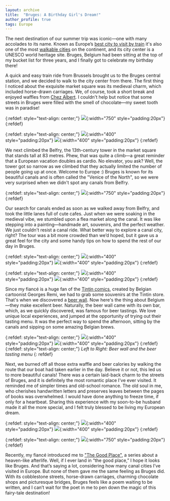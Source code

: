 ```yaml
---
layout: archive
title:  "Bruges: A Birthday Girl's Dream!"
author_profile: true
tags: Europe
---
```


The next destination of our summer trip was iconic—one with many accolades to its name. Known as Europe’s [best city to visit by train](https://metro.co.uk/2024/09/13/enchanting-european-destination-named-best-city-visit-train-21601180/) it's also one of the most [walkable cities](https://www.motel-one.com/en/corporate/press/walkable-cities-study/#:~:text=The%20Top%2020%20Most%20Walkable%20Cities) on the continent, and its city center is a UNESCO world heritage site. Bruges, Belgium had been sitting at the top of my bucket list for three years, and I finally got to celebrate my birthday there!

A quick and easy train ride from Brussels brought us to the Bruges central station, and we decided to walk to the city center from there. The first thing I noticed about the exquisite market square was its medieval charm, which included horse-drawn carriages. We, of course, took a short break and enjoyed waffles from [Chez Albert](https://www.chezalbert.be/). I couldn't help but notice that some streets in Bruges were filled with the smell of chocolate—my sweet tooth was in paradise!

{:refdef: style="text-align: center;"}
![](/images/Bruges3.jpg){:width="750" style="padding:20px"}
{:refdef}

{:refdef: style="text-align: center;"}
![](/images/Bruges1.jpg){:width="400" style="padding:20px"}
![](/images/Bruges2.jpg){:width="400" style="padding:20px"}
{:refdef}

We next climbed the Belfry, the 13th-century tower in the market square that stands tall at 83 metres. Phew, that was quite a climb—a great reminder that a European vacation doubles as cardio. No elevator, you ask? Well, the tower got so narrow as we climbed that they actually limited the number of people going up at once. Welcome to Europe :) Bruges is known for its beautiful canals and is often called the "Venice of the North", so we were very surprised when we didn't spot any canals from Belfry.

{:refdef: style="text-align: center;"}
![](/images/Bruges4.jpg){:width="750" style="padding:20px"}
{:refdef}

Our search for canals ended as soon as we walked away from Belfry, and took the little lanes full of cute cafes. Just when we were soaking in the medieval vibe, we stumbled upon a flea market along the canal. It was like stepping into a painting—handmade art, souvenirs, and the perfect weather. We just couldn't resist a canal ride. What better way to explore a canal city, right? The tour was a bit more crowded than we’d hoped, but it gave us a great feel for the city and some handy tips on how to spend the rest of our day in Bruges.

{:refdef: style="text-align: center;"}
![](/images/Bruges5.jpg){:width="400" style="padding:20px"}
![](/images/Bruges6.jpg){:width="400" style="padding:20px"}
{:refdef}

{:refdef: style="text-align: center;"}
![](/images/Bruges8.jpg){:width="400" style="padding:20px"}
![](/images/Bruges7.jpg){:width="400" style="padding:20px"}
{:refdef}

Since my fiancé is a huge fan of the [Tintin comics](https://en.wikipedia.org/wiki/The_Adventures_of_Tintin), created by Belgian cartoonist Georges Remi, we had to grab some souvenirs at the Tintin store. That's when we discovered a [beer wall](https://www.amazingbelgium.be/2015/09/the-beer-wall-of-bruges.html). Now here's the thing about Belgium—they make excellent beer. Naturally, the beer wall came with its own bar, which, as we quickly discovered, was famous for beer tastings. We love unique local experiences, and jumped at the opportunity of trying out their tasting menu. It was the perfect way to spend the afternoon, sitting by the canals and sipping on some amazing Belgian brews. 

{:refdef: style="text-align: center;"}
![](/images/Bruges12.jpg){:width="400" style="padding:20px"}
![](/images/Bruges13.jpg){:width="400" style="padding:20px"}
{:refdef}
{:refdef: style="text-align: center;"}
*Left to Right: Beer wall and the beer tasting menu*
{: refdef}

Next, we burned off all those extra waffle and beer calories by walking the route that our boat had taken earlier in the day. Believe it or not, this led us to more beautiful canals! There was a certain laid-back charm to the streets of Bruges, and it is definitely the most romantic place I've ever visited. It reminded me of simpler times and old-school romance. The old soul in me, who cherishes handwritten letters and preserves leaves between the pages of books was overwhelmed. I would have done anything to freeze time, if only for a heartbeat. Sharing this experience with my soon-to-be husband made it all the more special, and I felt truly blessed to be living my European dream. 

{:refdef: style="text-align: center;"}
![](/images/Bruges9.jpg){:width="400" style="padding:20px"}
![](/images/Bruges10.jpg){:width="400" style="padding:20px"}
{:refdef}

{:refdef: style="text-align: center;"}
![](/images/Bruges11.jpg){:width="750" style="padding:20px"}
{:refdef}

Recently, my fiancé introduced me to ["The Good Place"](https://en.wikipedia.org/wiki/The_Good_Place), a series about a heaven-like afterlife. Well, if I ever land in “the good place,” I hope it looks like Bruges. And that’s saying a lot, considering how many canal cities I’ve visited in Europe. But none of them gave me the same feeling as Bruges did.  With its cobblestone streets, horse-drawn carriages, charming chocolate shops and picturesque bridges, Bruges feels like a poem waiting to be written, and I can’t wait for the poet in me to pen down the magic of this fairy-tale destination!